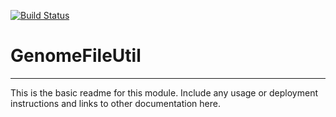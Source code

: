 [![Build Status](https://travis-ci.org/msneddon/GenomeFileUtil.svg?branch=master)](https://travis-ci.org/msneddon/GenomeFileUtil)

# GenomeFileUtil
---

This is the basic readme for this module. Include any usage or deployment instructions and links to other documentation here.
